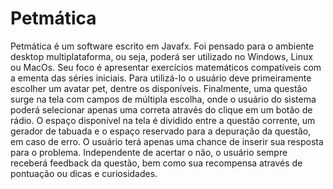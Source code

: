 # Petmática
Petmática é um software escrito em Javafx. Foi pensado para o ambiente desktop multiplataforma, ou seja, poderá ser utilizado no Windows, Linux ou MacOs. Seu foco é apresentar exercícios matemáticos compatíveis com a ementa das séries iniciais. Para utilizá-lo o usuário deve primeiramente escolher um avatar pet, dentre os disponíveis. Finalmente, uma questão surge na tela com campos de múltipla escolha, onde o usuário do sistema poderá selecionar apenas uma correta através do clique em um botão de rádio. O espaço disponível na tela é dividido entre a questão corrente, um gerador de tabuada e o espaço reservado para a depuração da questão, em caso de erro. O usuário terá apenas uma chance de inserir sua resposta para o problema. Independente de acertar o não, o usuário sempre receberá feedback da questão, bem como sua recompensa através de pontuação ou dicas e curiosidades.
